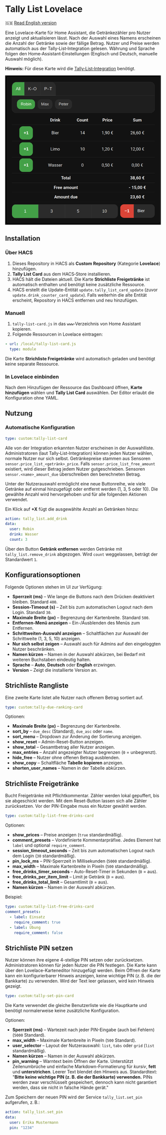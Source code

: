 # Tally List Lovelace

🇬🇧 [Read English version](README.md)

Eine Lovelace-Karte für Home Assistant, die Getränkezähler pro Nutzer anzeigt und aktualisieren lässt. Nach der Auswahl eines Namens erscheinen die Anzahl der Getränke sowie der fällige Betrag. Nutzer und Preise werden automatisch aus der Tally‑List‑Integration gelesen. Währung und Sprache folgen den Home‑Assistant‑Einstellungen (Englisch und Deutsch, manuelle Auswahl möglich).

**Hinweis:** Für diese Karte wird die [Tally‑List‑Integration](https://github.com/Spider19996/ha-tally-list) benötigt.

![Screenshot der Tally List Karte](images/image1.png)

## Installation

### Über HACS
1. Dieses Repository in HACS als **Custom Repository** (Kategorie **Lovelace**) hinzufügen.
2. **Tally List Card** aus dem HACS‑Store installieren.
3. HACS hält die Dateien aktuell. Die Karte **Strichliste Freigetränke** ist automatisch enthalten und benötigt keine zusätzliche Ressource.
4. HACS erstellt die Update-Entität `update.tally_list_card_update` (zuvor `update.drink_counter_card_update`). Falls weiterhin die alte Entität erscheint, Repository in HACS entfernen und neu hinzufügen.

### Manuell
1. `tally-list-card.js` in das `www`‑Verzeichnis von Home Assistant kopieren.
2. Folgende Ressourcen in Lovelace eintragen:
```yaml
- url: /local/tally-list-card.js
  type: module
```

Die Karte **Strichliste Freigetränke** wird automatisch geladen und benötigt keine separate Ressource.

### In Lovelace einbinden
Nach dem Hinzufügen der Ressource das Dashboard öffnen, **Karte hinzufügen** wählen und **Tally List Card** auswählen. Der Editor erlaubt die Konfiguration ohne YAML.

## Nutzung

### Automatische Konfiguration
```yaml
type: custom:tally-list-card
```
Alle von der Integration erkannten Nutzer erscheinen in der Auswahlliste. Administratoren (laut Tally‑List‑Integration) können jeden Nutzer wählen, normale Nutzer nur sich selbst. Getränkepreise stammen aus Sensoren `sensor.price_list_<getränk>_price`. Falls `sensor.price_list_free_amount` existiert, wird dieser Betrag jedem Nutzer gutgeschrieben. Sensoren `sensor.<name>_amount_due` überschreiben den berechneten Betrag.

Unter der Nutzerauswahl ermöglicht eine neue Buttonreihe, wie viele Getränke auf einmal hinzugefügt oder entfernt werden (1, 3, 5 oder 10). Die gewählte Anzahl wird hervorgehoben und für alle folgenden Aktionen verwendet.

Ein Klick auf **+X** fügt die ausgewählte Anzahl an Getränken hinzu:

```yaml
action: tally_list.add_drink
data:
  user: Robin
  drink: Wasser
  count: 3
```

Über den Button **Getränk entfernen** werden Getränke mit `tally_list.remove_drink` abgezogen. Wird `count` weggelassen, beträgt der Standardwert `1`.

## Konfigurationsoptionen

Folgende Optionen stehen im UI zur Verfügung:

* **Sperrzeit (ms)** – Wie lange die Buttons nach dem Drücken deaktiviert bleiben. Standard `400`.
* **Session-Timeout (s)** – Zeit bis zum automatischen Logout nach dem Login. Standard `30`.
* **Maximale Breite (px)** – Begrenzung der Kartenbreite. Standard `500`.
* **Entfernen-Menü anzeigen** – Ein-/Ausblenden des Menüs zum Entfernen.
* **Schrittweiten-Auswahl anzeigen** – Schaltflächen zur Auswahl der Schrittweite (1, 3, 5, 10) anzeigen.
* **Nur sich selbst zeigen** – Auswahl auch für Admins auf den eingeloggten Nutzer beschränken.
* **Namen kürzen** – Namen in der Auswahl abkürzen, bei Bedarf mit weiteren Buchstaben eindeutig halten.
* **Sprache** – **Auto**, **Deutsch** oder **English** erzwingen.
* **Version** – Zeigt die installierte Version an.

## Strichliste Rangliste

Eine zweite Karte listet alle Nutzer nach offenem Betrag sortiert auf.

```yaml
type: custom:tally-due-ranking-card
```

Optionen:

* **Maximale Breite (px)** – Begrenzung der Kartenbreite.
* **sort_by** – `due_desc` (Standard), `due_asc` oder `name`.
* **sort_menu** – Dropdown zur Änderung der Sortierung anzeigen.
* **show_reset** – Admin-Reset-Button anzeigen.
* **show_total** – Gesamtbetrag aller Nutzer anzeigen.
* **max_entries** – Anzahl angezeigter Nutzer begrenzen (`0` = unbegrenzt).
* **hide_free** – Nutzer ohne offenen Betrag ausblenden.
* **show_copy** – Schaltfläche **Tabelle kopieren** anzeigen.
* **shorten_user_names** – Namen in der Tabelle abkürzen.

## Strichliste Freigetränke

Bucht Freigetränke mit Pflichtkommentar. Zähler werden lokal gepuffert, bis sie abgeschickt werden. Mit dem Reset-Button lassen sich alle Zähler zurücksetzen. Vor der PIN-Eingabe muss ein Nutzer gewählt werden.

```yaml
type: custom:tally-list-free-drinks-card
```

Optionen:

* **show_prices** – Preise anzeigen (`true` standardmäßig).
* **comment_presets** – Vordefinierte Kommentarpräfixe. Jedes Element hat `label` und optional `require_comment`.
* **session_timeout_seconds** – Zeit bis zum automatischen Logout nach dem Login (`30` standardmäßig).
* **pin_lock_ms** – PIN-Sperrzeit in Millisekunden (`5000` standardmäßig).
* **max_width** – Maximale Kartenbreite in Pixeln (`500` standardmäßig).
* **free_drinks_timer_seconds** – Auto-Reset-Timer in Sekunden (`0` = aus).
* **free_drinks_per_item_limit** – Limit je Getränk (`0` = aus).
* **free_drinks_total_limit** – Gesamtlimit (`0` = aus).
* **Namen kürzen** – Namen in der Auswahl abkürzen.

Beispiel:

```yaml
type: custom:tally-list-free-drinks-card
comment_presets:
  - label: Einsatz
    require_comment: true
  - label: Übung
    require_comment: false
```


## Strichliste PIN setzen

Nutzer können ihre eigene 4-stellige PIN setzen oder zurücksetzen. Administratoren können für jeden Nutzer die PIN festlegen. Die Karte kann über den Lovelace-Karteneditor hinzugefügt werden.
Beim Öffnen der Karte kann ein konfigurierbarer Hinweis anzeigen, keine wichtige PIN (z. B. die der Bankkarte) zu verwenden. Wird der Text leer gelassen, wird kein Hinweis gezeigt.

```yaml
type: custom:tally-set-pin-card
```

Die Karte verwendet die gleiche Benutzerliste wie die Hauptkarte und benötigt normalerweise keine zusätzliche Konfiguration.

Optionen:

* **Sperrzeit (ms)** – Wartezeit nach jeder PIN-Eingabe (auch bei Fehlern) (`5000` Standard).
* **max_width** – Maximale Kartenbreite in Pixeln (`500` Standard).
* **user_selector** – Layout der Nutzerauswahl: `list`, `tabs` oder `grid` (`list` standardmäßig).
* **Namen kürzen** – Namen in der Auswahl abkürzen.
* **pin_warning** – Warntext beim Öffnen der Karte. Unterstützt Zeilenumbrüche und einfache Markdown-Formatierung für _kursiv_, **fett** und __unterstrichen__. Leerer Text blendet den Hinweis aus. Standardtext: "**Bitte keine wichtige PIN (z. B. die der Bankkarte) verwenden.** PINs werden zwar verschlüsselt gespeichert, dennoch kann nicht garantiert werden, dass sie nicht in falsche Hände gerät."

Zum Speichern der neuen PIN wird der Service `tally_list.set_pin` aufgerufen, z. B.:

```yaml
action: tally_list.set_pin
data:
  user: Erika Mustermann
  pin: "1234"
```

